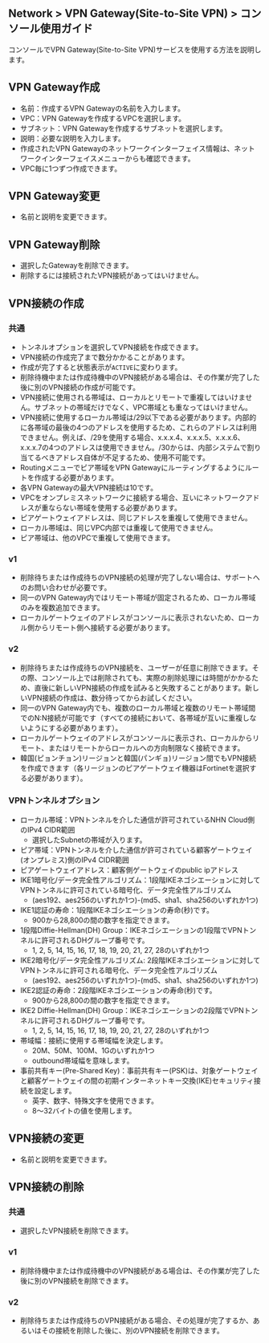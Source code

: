 ## Network > VPN Gateway(Site-to-Site VPN) > コンソール使用ガイド

コンソールでVPN Gateway(Site-to-Site VPN)サービスを使用する方法を説明します。

## VPN Gateway作成

* 名前：作成するVPN Gatewayの名前を入力します。
* VPC：VPN Gatewayを作成するVPCを選択します。
* サブネット：VPN Gatewayを作成するサブネットを選択します。
* 説明：必要な説明を入力します。
* 作成されたVPN Gatewayのネットワークインターフェイス情報は、ネットワークインターフェイスメニューからも確認できます。
* VPC毎に1つずつ作成できます。

## VPN Gateway変更

* 名前と説明を変更できます。

## VPN Gateway削除

* 選択したGatewayを削除できます。
* 削除するには接続されたVPN接続があってはいけません。

## VPN接続の作成

### 共通
* トンネルオプションを選択してVPN接続を作成できます。
* VPN接続の作成完了まで数分かかることがあります。
* 作成が完了すると状態表示が`ACTIVE`に変わります。
* 削除待機中または作成待機中のVPN接続がある場合は、その作業が完了した後に別のVPN接続の作成が可能です。
* VPN接続に使用される帯域は、ローカルとリモートで重複してはいけません。サブネットの帯域だけでなく、VPC帯域とも重なってはいけません。
* VPN接続に使用するローカル帯域は/29以下である必要があります。内部的に各帯域の最後の4つのアドレスを使用するため、これらのアドレスは利用できません。例えば、/29を使用する場合、x.x.x.4、x.x.x.5、x.x.x.6、x.x.x.7の4つのアドレスは使用できません。/30からは、内部システムで割り当てるべきアドレス自体が不足するため、使用不可能です。
* Routingメニューでピア帯域をVPN Gatewayにルーティングするようにルートを作成する必要があります。
* 各VPN Gatewayの最大VPN接続は10です。
* VPCをオンプレミスネットワークに接続する場合、互いにネットワークアドレスが重ならない帯域を使用する必要があります。
* ピアゲートウェイアドレスは、同じアドレスを重複して使用できません。
* ローカル帯域は、同じVPC内部では重複して使用できません。
* ピア帯域は、他のVPCで重複して使用できます。

### v1
* 削除待ちまたは作成待ちのVPN接続の処理が完了しない場合は、サポートへのお問い合わせが必要です。
* 同一のVPN Gateway内ではリモート帯域が固定されるため、ローカル帯域のみを複数追加できます。
* ローカルゲートウェイのアドレスがコンソールに表示されないため、ローカル側からリモート側へ接続する必要があります。

### v2
* 削除待ちまたは作成待ちのVPN接続を、ユーザーが任意に削除できます。その際、コンソール上では削除されても、実際の削除処理には時間がかかるため、直後に新しいVPN接続の作成を試みると失敗することがあります。新しいVPN接続の作成は、数分待ってからお試しください。
* 同一のVPN Gateway内でも、複数のローカル帯域と複数のリモート帯域間でのN:N接続が可能です（すべての接続において、各帯域が互いに重複しないようにする必要があります）。
* ローカルゲートウェイのアドレスがコンソールに表示され、ローカルからリモート、またはリモートからローカルへの方向制限なく接続できます。
* 韓国(ピョンチョン)リージョンと韓国(パンギョ)リージョン間でもVPN接続を作成できます（各リージョンのピアゲートウェイ機器はFortinetを選択する必要があります）。


### VPNトンネルオプション

* ローカル帯域：VPNトンネルを介した通信が許可されているNHN Cloud側のIPv4 CIDR範囲
    * 選択したSubnetの帯域が入ります。
* ピア帯域：VPNトンネルを介した通信が許可されている顧客ゲートウェイ(オンプレミス)側のIPv4 CIDR範囲
* ピアゲートウェイアドレス：顧客側ゲートウェイのpublic ipアドレス
* IKE1暗号化/データ完全性アルゴリズム：1段階IKEネゴシエーションに対してVPNトンネルに許可されている暗号化、データ完全性アルゴリズム
    * (aes192、aes256のいずれか1つ)-(md5、sha1、sha256のいずれか1つ)
* IKE1認証の寿命：1段階IKEネゴシエーションの寿命(秒)です。
    * 900から28,800の間の数字を指定できます。
* 1段階Diffie-Hellman(DH) Group：IKEネゴシエーションの1段階でVPNトンネルに許可されるDHグループ番号です。
    * 1, 2, 5, 14, 15, 16, 17, 18, 19, 20, 21, 27, 28のいずれか1つ
* IKE2暗号化/データ完全性アルゴリズム: 2段階IKEネゴシエーションに対してVPNトンネルに許可される暗号化、データ完全性アルゴリズム
    * (aes192、aes256のいずれか1つ)-(md5、sha1、sha256のいずれか1つ)
* IKE2認証の寿命：2段階IKEネゴシエーションの寿命(秒)です。
    * 900から28,800の間の数字を指定できます。
* IKE2 Diffie-Hellman(DH) Group：IKEネゴシエーションの2段階でVPNトンネルに許可されるDHグループ番号です。
    * 1, 2, 5, 14, 15, 16, 17, 18, 19, 20, 21, 27, 28のいずれか1つ
* 帯域幅：接続に使用する帯域幅を決定します。
    * 20M、50M、100M、1Gのいずれか1つ
    * outbound帯域幅を意味します。
* 事前共有キー(Pre-Shared Key)：事前共有キー(PSK)は、対象ゲートウェイと顧客ゲートウェイの間の初期インターネットキー交換(IKE)セキュリティ接続を設定します。
    * 英字、数字、特殊文字を使用できます。
    * 8～32バイトの値を使用します。

## VPN接続の変更

* 名前と説明を変更できます。

## VPN接続の削除

### 共通
* 選択したVPN接続を削除できます。

### v1
* 削除待機中または作成待機中のVPN接続がある場合は、その作業が完了した後に別のVPN接続を削除できます。

### v2
* 削除待ちまたは作成待ちのVPN接続がある場合、その処理が完了するか、あるいはその接続を削除した後に、別のVPN接続を削除できます。
